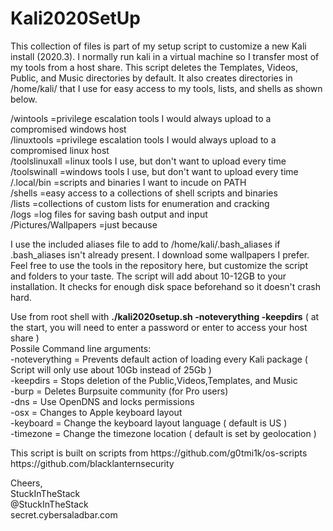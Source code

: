 <h1> Kali2020SetUp </h1>

<p>This collection of files is part of my setup script to customize a new Kali install (2020.3).  I normally run kali in a virtual machine so I transfer most of my tools from a host share.  This script deletes the Templates, Videos, Public, and Music directories by default.  It also creates directories in /home/kali/ that I use for easy access to my tools, lists, and shells as shown below.</p>
<p></p>
   /wintools      =privilege escalation tools I would always upload to a compromised windows host  <br>
   /linuxtools    =privilege escalation tools I would always upload to a compromised linux host  <br>
   /toolslinuxall =linux tools I use, but don't want to upload every time  <br>
   /toolswinall   =windows tools I use, but don't want to upload every time  <br>
   /.local/bin    =scripts and binaries I want to incude on PATH  <br>
   /shells        =easy access to a collections of shell scripts and binaries  <br>
   /lists         =collections of custom lists for enumeration and cracking  <br>
   /logs          =log files for saving bash output and input  <br>
   /Pictures/Wallpapers =just because  <br>
<p></p>
<p>I use the included aliases file to add to /home/kali/.bash_aliases if .bash_aliases isn't already present.  
I download some wallpapers I prefer.  Feel free to use the tools in the repository here, but customize the script and folders to your taste.  
The script will add about 10-12GB to your installation. It checks for enough disk space beforehand so it doesn't crash hard.</p>
<p></p>
<p>Use from root shell with  <strong>./kali2020setup.sh -noteverything -keepdirs</strong>  ( at the start, you will need to enter a password or enter to access your host share )<br>
  Possile Command line arguments:  <br>
    -noteverything = Prevents default action of loading every Kali package ( Script will only use about 10Gb instead of 25Gb )<br>
    -keepdirs = Stops deletion of the Public,Videos,Templates, and Music  <br>
    -burp     = Deletes Burpsuite community (for Pro users)  <br>
    -dns      = Use OpenDNS and locks permissions  <br>
    -osx      = Changes to Apple keyboard layout  <br>
    -keyboard <value> = Change the keyboard layout language  ( default is US )  <br>
    -timezone <value> = Change the timezone location ( default is set by geolocation )  <br>
<p></p>
<p></p>
<p>This script is built on scripts from   https://github.com/g0tmi1k/os-scripts  https://github.com/blacklanternsecurity</p>
<p></p>
Cheers,  <br>
StuckInTheStack  <br>
@StuckInTheStack  <br>
secret.cybersaladbar.com
